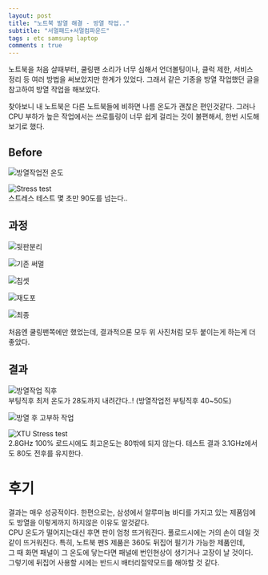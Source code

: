 ```yaml
---
layout: post
title: "노트북 발열 해결 - 방열 작업.."
subtitle: "서멀패드+서멀컴파운드"
tags : etc samsung laptop
comments : true
---
```





 노트북을 처음 살때부터, 쿨링팬 소리가 너무 심해서 언더볼팅이나, 클럭 제한, 서비스 정리 등 여러 방법을 써보았지만 한계가 있었다. 그래서 같은 기종을 방열 작업했던 글을 참고하여 방열 작업을 해보았다.  

 찾아보니 내 노트북은 다른 노트북들에 비하면 나름 온도가 괜찮은 편인것같다. 그러나 CPU 부하가 높은 작업에서는 쓰로틀링이 너무 쉽게 걸리는 것이 불편해서, 한번 시도해보기로 했다.  

## Before

![방열작업전 온도](https://github.com/leeseho/leeseho.github.io/blob/master/_posts/images/2020-03-07-10-16-59.png?raw=true)  

![Stress test](https://github.com/leeseho/leeseho.github.io/blob/master/_posts/images/2020-03-07-11-16-45.png?raw=true)  
 스트레스 테스트 몇 초만 90도를 넘는다..  

 
## 과정 
 ![뒷판분리](https://github.com/leeseho/leeseho.github.io/blob/master/_posts/images/2020-03-14-19-29-06.png?raw=true)  
 
 ![기존 써멀](https://github.com/leeseho/leeseho.github.io/blob/master/_posts/images/2020-03-14-19-30-49.png?raw=true)  
 

 ![칩셋](https://github.com/leeseho/leeseho.github.io/blob/master/_posts/images/2020-03-14-19-29-44.png?raw=true)  
 

 ![재도포](https://github.com/leeseho/leeseho.github.io/blob/master/_posts/images/2020-03-14-19-30-12.png?raw=true)  


![최종](https://github.com/leeseho/leeseho.github.io/blob/master/_posts/images/2020-03-14-19-31-29.png?raw=true)
 
 처음엔 쿨링팬쪽에만 했었는데, 결과적으론 모두 위 사진처럼 모두 붙이는게 하는게 더 좋았다.
 

## 결과

  ![방열작업 직후](https://github.com/leeseho/leeseho.github.io/blob/master/_posts/images/2020-03-07-16-35-24.png?raw=true)  
  부팅직후 최저 온도가 28도까지 내려간다..! (방열작업전 부팅직후 40~50도)  


![방열 후 고부하 작업](https://github.com/leeseho/leeseho.github.io/blob/master/_posts/images/2020-03-07-16-43-44.png?raw=true)
    
![XTU Stress test](https://github.com/leeseho/leeseho.github.io/blob/master/_posts/images/2020-03-07-16-50-03.png?raw=true)  
 2.8GHz 100% 로드시에도 최고온도는 80밖에 되지 않는다. 
 테스트 결과 3.1GHz에서도 80도 전후를 유지한다.



# 후기  

 결과는 매우 성공적이다. 한편으로는, 삼성에서 알루미늄 바디를 가지고 있는 제품임에도 방열을 이렇게까지 하지않은 이유도 알것같다.  
CPU 온도가 떨어지는대신 후면 판이 엄청 뜨거워진다. 풀로드시에는 거의 손이 데일 것 같이 뜨거워진다. 특히, 노트북 펜S 제품은 360도 뒤집어 필기가 가능한 제품인데,  
그 때 화면 패널이 그 온도에 닿는다면 패널에 번인현상이 생기거나 고장이 날 것이다. 그렇기에 뒤집어 사용할 시에는 반드시 배터리절약모드를 해야할 것 같다.